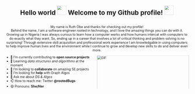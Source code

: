 
<svg fill="none" viewBox="0 0 800 400" width="800" height="400" xmlns="http://www.w3.org/2000/svg">
	<foreignObject width="100%" height="100%">
		<div xmlns="http://www.w3.org/1999/xhtml">
  <div>
    <h1 align="center"> Hello world <img 
        src="https://user-images.githubusercontent.com/18552051/148887049-484d8286-be25-4a6b-b4be-4e1df42b9c21.gif" width="40px" style="max-width: 100%;" 
      /> Welcome to my Github profile! 
      <img 
        src="https://user-images.githubusercontent.com/18552051/148884786-a1f79b38-20a0-4d97-ae9d-a061a242241e.gif" width="40px" style="max-width: 100%;"
      />
    </h1>
  
  <br>
  
  <div align="center" >
    <span>My name is Ruth Obe and thanks for checking out my profile!</span> <br>
    <span>Behind the name, I am a software engineer rooted in technology, and I love the amazing things you can do with it. Growing up in Nigeria I was always curious to learn how a computer works and how humans intercat with computers to do exactly what they want. So, ending up in a career that involves a lot of critical thinking and problem solving is no surprising! Through extensive skill acquisition and professional work experience I am knowledgable in using computers to help improve human lives and the environment while I continue to grow and develop new skills to do and deliver even more.</span>
  </div>
  
  <p><img align="right" height="300" width="400" alt="GIF" src="https://user-images.githubusercontent.com/18552051/148894220-9ab7a138-f272-4c44-bc3a-d4336155a9bb.png" style="max-width: 100%;"></p>

  <ul>
    <li>🔭 I’m currently contributing to <strong>open source projects</strong></li>
    <li>🌱 Learning <i>data structures and algorithms</i> at the moment</li>
    <li>👯 I’m looking to <strong>collaborate</strong> on amazing SE projects</li>
    <li>🤔 I’m looking for <strong>help</strong> with Graph Algos</li>
    <li>💬 Ask me about <i>DS & Algos</i></li>
    <li>📫 How to reach me: Twitter <strong>@rootedBugs</strong></li>
    <li>😄 Pronouns: <strong>She/Her</strong></li>
    <li>⚡ Fun fact: <strong>I'm cool</strong> 😎</li>
  </ul>

<br>
<br> 
<div style="max-width: 100%;">
 <p align="center">
      <img alt="github-readme-stats"
         src="https://github-readme-stats.vercel.app/api?username=rooted1&show_icons=true&theme=merko" 
      />
      <img alt="top_langs" src="https://github-readme-stats.vercel.app/api/top-langs/?username=rooted1&layout=compact&langs_count=8&theme=merko" />
 </p>
 
</div>
<div align="center">
      <a href="https://github.com/Rooted1/DS_Tutorial"><img alt="DS_Tutorials"
         src="https://github-readme-stats.vercel.app/api/pin/?username=rooted1&repo=DS_Tutorial" width="400" height="140"
      /><a>
      <a href="https://github.com/Rooted1/squlla-learning-system"><img alt="squlla_learning_system"
         src="https://github-readme-stats.vercel.app/api/pin/?username=rooted1&repo=squlla-learning-system" 
      /><a>
      <a href="https://github.com/Rooted1/WEFly"><img alt="wefly"
         src="https://github-readme-stats.vercel.app/api/pin/?username=rooted1&repo=WEFly" width="400" height="140"
      /><a>
      <a href="https://github.com/Rooted1/SketchUp"><img alt="sketchup"
         src="https://github-readme-stats.vercel.app/api/pin/?username=rooted1&repo=SketchUp" width="400" height="140"
      /><a>
      <a href="https://github.com/Rooted1/BabyFaceBook"><img alt="babyfacebook"
         src="https://github-readme-stats.vercel.app/api/pin/?username=rooted1&repo=BabyFaceBook" width="400" height="140"
      /><a>
      <a href="https://github.com/Rooted1/Project-CineMass"><img alt="project-cinemass"
         src="https://github-readme-stats.vercel.app/api/pin/?username=rooted1&repo=Project-CineMass" width="400" height="140"
      /><a>
 </div>

   
    
</div>
</div>
</foreignObject>
</svg>

